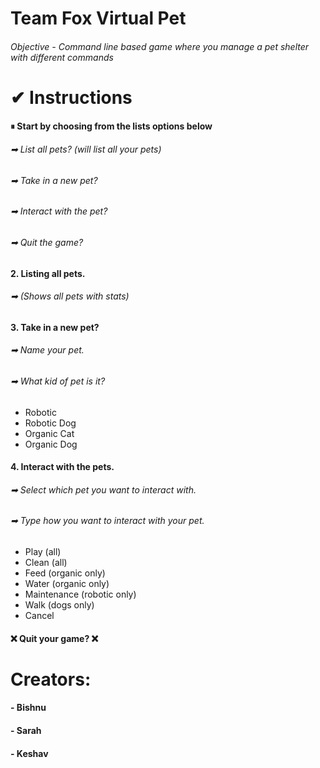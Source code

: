 # Team Fox Virtual Pet
###### Objective - Command line based game where you manage a pet shelter with different commands
# &#10004; Instructions
#### &#9208; **Start by choosing from the lists options below**
###### &#10145; List all pets? (_will list all your pets_)
###### &#10145; Take in a new pet? 
###### &#10145; Interact with the pet?
###### &#10145; Quit the game?

#### 2. **Listing all pets.** 
###### &#10145; (Shows all pets with stats)
#### 3. Take in a new pet?
###### &#10145; Name your pet.
###### &#10145; What kid of pet is it?

- Robotic
- Robotic Dog
- Organic Cat
- Organic Dog
#### 4. Interact with the pets.
###### &#10145; Select which pet you want to interact with.
###### &#10145; Type how you want to interact with your pet.  
- Play (all)
- Clean (all)
- Feed (organic only)
- Water (organic only)
- Maintenance (robotic only)
- Walk (dogs only)
- Cancel

#### &#10060; Quit your game? &#10060;

# Creators: 
#### - Bishnu
#### - Sarah
#### - Keshav 
